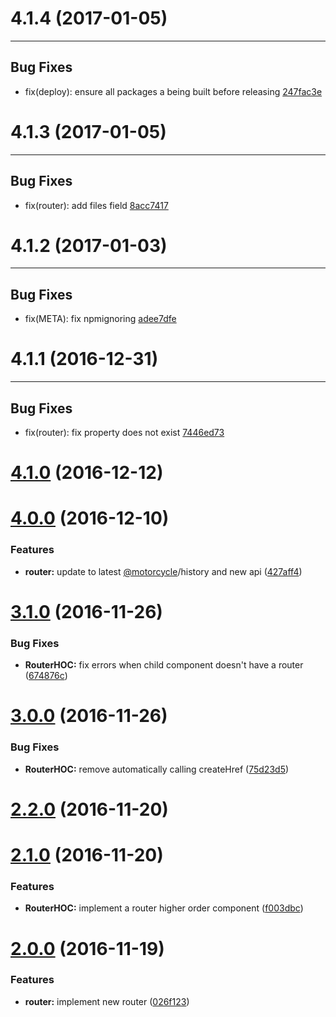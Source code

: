 # 4.1.4 (2017-01-05)
---

## Bug Fixes

- fix(deploy): ensure all packages a being built before releasing [247fac3e](https://github.com/motorcyclejs/router/commits/247fac3ecbc1110343a0c48ee6c9fe1cad0b95d7)

# 4.1.3 (2017-01-05)
---

## Bug Fixes

- fix(router): add files field [8acc7417](https://github.com/motorcyclejs/router/commits/8acc74171cdb7aaf0eb730942ef3f27fa0770421)

# 4.1.2 (2017-01-03)
---

## Bug Fixes

- fix(META): fix npmignoring [adee7dfe](https://github.com/motorcyclejs/router/commits/adee7dfeaf56820919d290194dd2a575a1b2ff03)

# 4.1.1 (2016-12-31)
---

## Bug Fixes

- fix(router): fix property does not exist [7446ed73](https://github.com/motorcyclejs/router/commits/7446ed73410d58ada4ac336dcb485e7f5b1b200e)


<a name="4.1.0"></a>
# [4.1.0](https://github.com/motorcyclejs/router/compare/v4.0.0...v4.1.0) (2016-12-12)



<a name="4.0.0"></a>
# [4.0.0](https://github.com/motorcyclejs/router/compare/v3.1.0...v4.0.0) (2016-12-10)


### Features

* **router:** update to latest [@motorcycle](https://github.com/motorcycle)/history and new api ([427aff4](https://github.com/motorcyclejs/router/commit/427aff4))



<a name="3.1.0"></a>
# [3.1.0](https://github.com/motorcyclejs/router/compare/v3.0.0...v3.1.0) (2016-11-26)


### Bug Fixes

* **RouterHOC:** fix errors when child component doesn't have a router ([674876c](https://github.com/motorcyclejs/router/commit/674876c))



<a name="3.0.0"></a>
# [3.0.0](https://github.com/motorcyclejs/router/compare/v2.2.0...v3.0.0) (2016-11-26)


### Bug Fixes

* **RouterHOC:** remove automatically calling createHref ([75d23d5](https://github.com/motorcyclejs/router/commit/75d23d5))



<a name="2.2.0"></a>
# [2.2.0](https://github.com/motorcyclejs/router/compare/v2.1.0...v2.2.0) (2016-11-20)



<a name="2.1.0"></a>
# [2.1.0](https://github.com/motorcyclejs/router/compare/v2.0.0...v2.1.0) (2016-11-20)


### Features

* **RouterHOC:** implement a router higher order component ([f003dbc](https://github.com/motorcyclejs/router/commit/f003dbc))



<a name="2.0.0"></a>
# [2.0.0](https://github.com/motorcyclejs/router/compare/026f123...v2.0.0) (2016-11-19)


### Features

* **router:** implement new router ([026f123](https://github.com/motorcyclejs/router/commit/026f123))


